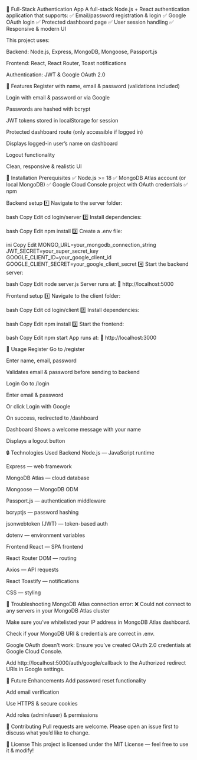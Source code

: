 🚀 Full-Stack Authentication App
A full-stack Node.js + React authentication application that supports:
✅ Email/password registration & login
✅ Google OAuth login
✅ Protected dashboard page
✅ User session handling
✅ Responsive & modern UI

This project uses:

Backend: Node.js, Express, MongoDB, Mongoose, Passport.js

Frontend: React, React Router, Toast notifications

Authentication: JWT & Google OAuth 2.0

📄 Features
Register with name, email & password (validations included)

Login with email & password or via Google

Passwords are hashed with bcrypt

JWT tokens stored in localStorage for session

Protected dashboard route (only accessible if logged in)

Displays logged-in user’s name on dashboard

Logout functionality

Clean, responsive & realistic UI

🔧 Installation
Prerequisites
✅ Node.js >= 18
✅ MongoDB Atlas account (or local MongoDB)
✅ Google Cloud Console project with OAuth credentials
✅ npm

Backend setup
1️⃣ Navigate to the server folder:

bash
Copy
Edit
cd login/server
2️⃣ Install dependencies:

bash
Copy
Edit
npm install
3️⃣ Create a .env file:

ini
Copy
Edit
MONGO_URL=your_mongodb_connection_string
JWT_SECRET=your_super_secret_key
GOOGLE_CLIENT_ID=your_google_client_id
GOOGLE_CLIENT_SECRET=your_google_client_secret
4️⃣ Start the backend server:

bash
Copy
Edit
node server.js
Server runs at:
📍 http://localhost:5000

Frontend setup
1️⃣ Navigate to the client folder:

bash
Copy
Edit
cd login/client
2️⃣ Install dependencies:

bash
Copy
Edit
npm install
3️⃣ Start the frontend:

bash
Copy
Edit
npm start
App runs at:
📍 http://localhost:3000

🌟 Usage
Register
Go to /register

Enter name, email, password

Validates email & password before sending to backend

Login
Go to /login

Enter email & password

Or click Login with Google

On success, redirected to /dashboard

Dashboard
Shows a welcome message with your name

Displays a logout button

🔒 Technologies Used
Backend
Node.js — JavaScript runtime

Express — web framework

MongoDB Atlas — cloud database

Mongoose — MongoDB ODM

Passport.js — authentication middleware

bcryptjs — password hashing

jsonwebtoken (JWT) — token-based auth

dotenv — environment variables

Frontend
React — SPA frontend

React Router DOM — routing

Axios — API requests

React Toastify — notifications

CSS — styling

🐛 Troubleshooting
MongoDB Atlas connection error:
❌ Could not connect to any servers in your MongoDB Atlas cluster

Make sure you’ve whitelisted your IP address in MongoDB Atlas dashboard.

Check if your MongoDB URI & credentials are correct in .env.

Google OAuth doesn’t work:
Ensure you’ve created OAuth 2.0 credentials at Google Cloud Console.

Add http://localhost:5000/auth/google/callback to the Authorized redirect URIs in Google settings.

📜 Future Enhancements
Add password reset functionality

Add email verification

Use HTTPS & secure cookies

Add roles (admin/user) & permissions

🙌 Contributing
Pull requests are welcome. Please open an issue first to discuss what you’d like to change.

📝 License
This project is licensed under the MIT License — feel free to use it & modify!

